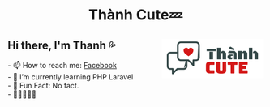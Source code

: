 
<h1 align="center">Thành Cute💤</h1>
<link rel="stylesheet" href="style.css">
<h2>Hi there, I'm Thanh 💦<span><img src="/logo.png" align="right" alt="Logo"></img></span></h2>
- 📫 How to reach me: <a href="https://fb.me/thanh.dz.az" target="_blank"> Facebook</a> <br>
- 🌱 I’m currently learning PHP Laravel <br>
- 🤣 Fun Fact: No fact. <br> 
- 🥴🥴🥴🥴🥴 <br>



<!--
**thanhdzaz/thanhdzaz** is a ✨ _special_ ✨ repository because its `README.md` (this file) appears on your GitHub profile.

Here are some ideas to get you started:

- 🔭 I’m currently working on ...
- 🌱 I’m currently learning ...
- 👯 I’m looking to collaborate on ...
- 🤔 I’m looking for help with ...
- 💬 Ask me about ...
- 📫 How to reach me: ...
- 😄 Pronouns: ...
- ⚡ Fun fact: ...
-->
